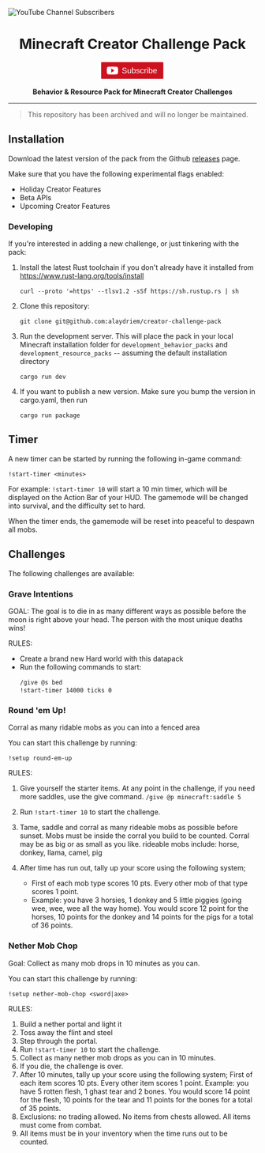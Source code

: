 ![YouTube Channel Subscribers](https://img.shields.io/youtube/channel/subscribers/UCXgqRZv7bHsKzwYBrtA9DFA?label=Youtube%20Subscribers&logo=Alaydriem&style=flat-square)

<div align="center">

  <h1>Minecraft Creator Challenge Pack</h1>

<a href="https://www.youtube.com/@Alaydriem"><img src="https://raw.githubusercontent.com/alaydriem/bedrock-material-list/master/docs/subscribe.png" width="140"/></a>

  <p>
    <strong>Behavior & Resource Pack for Minecraft Creator Challenges</strong>
  </p>
  <hr />
</div>

> This repository has been archived and will no longer be maintained.

## Installation

Download the latest version of the pack from the Github [releases](https://github.com/Alaydriem/creator-challenge-pack/releases) page.

Make sure that you have the following experimental flags enabled:

- Holiday Creator Features
- Beta APIs
- Upcoming Creator Features

### Developing

If you're interested in adding a new challenge, or just tinkering with the pack:

1. Install the latest Rust toolchain if you don't already have it installed from https://www.rust-lang.org/tools/install

   ```
   curl --proto '=https' --tlsv1.2 -sSf https://sh.rustup.rs | sh
   ```

2. Clone this repository:

   ```
   git clone git@github.com:alaydriem/creator-challenge-pack
   ```

3. Run the development server. This will place the pack in your local Minecraft installation folder for `development_behavior_packs` and `development_resource_packs` -- assuming the default installation directory

   ```
   cargo run dev
   ```

4. If you want to publish a new version. Make sure you bump the version in cargo.yaml, then run

   ```
   cargo run package
   ```

## Timer

A new timer can be started by running the following in-game command:

```
!start-timer <minutes>
```

For example: `!start-timer 10` will start a 10 min timer, which will be displayed on the Action Bar of your HUD. The gamemode will be changed into survival, and the difficulty set to hard.

When the timer ends, the gamemode will be reset into peaceful to despawn all mobs.

## Challenges

The following challenges are available:

### Grave Intentions

GOAL:
The goal is to die in as many different ways as possible before the moon is right above your head. The person with the most unique deaths wins!

RULES:

- Create a brand new Hard world with this datapack
- Run the following commands to start:
  ```
  /give @s bed
  !start-timer 14000 ticks 0
  ```

### Round 'em Up!

Corral as many ridable mobs as you can into a fenced area

You can start this challenge by running:

```
!setup round-em-up
```

RULES:

1. Give yourself the starter items. At any point in the challenge, if you need more saddles, use the give command. `/give @p minecraft:saddle 5`

2. Run `!start-timer 10` to start the challenge.

3. Tame, saddle and corral as many rideable mobs as possible before sunset. Mobs must be inside the corral you build to be counted. Corral may be as big or as small as you like. rideable mobs include: horse, donkey, llama, camel, pig

4. After time has run out, tally up your score using the following system;
   - First of each mob type scores 10 pts. Every other mob of that type scores 1 point.
   - Example: you have 3 horsies, 1 donkey and 5 little piggies (going wee, wee, wee all the way home). You would score 12 point for the horses, 10 points for the donkey and 14 points for the pigs for a total of 36 points.

### Nether Mob Chop

Goal: Collect as many mob drops in 10 minutes as you can.

You can start this challenge by running:

```
!setup nether-mob-chop <sword|axe>
```

RULES:

1. Build a nether portal and light it
2. Toss away the flint and steel
3. Step through the portal.
4. Run `!start-timer 10` to start the challenge.
5. Collect as many nether mob drops as you can in 10 minutes.
6. If you die, the challenge is over.
7. After 10 minutes, tally up your score using the following system; First of each item scores 10 pts. Every other item scores 1 point.
   Example: you have 5 rotten flesh, 1 ghast tear and 2 bones. You would score 14 point for the flesh, 10 points for the tear and 11 points for the bones for a total of 35 points.
8. Exclusions: no trading allowed. No items from chests allowed. All items must come from combat.
9. All items must be in your inventory when the time runs out to be counted.
